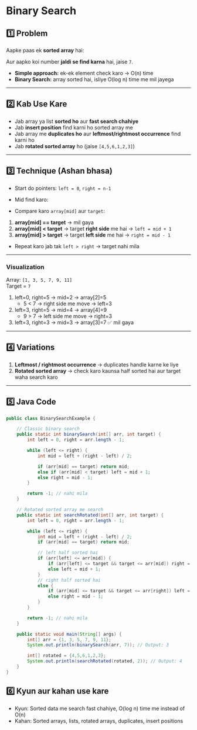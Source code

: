 # Binary Search
## 1️⃣ Problem
Aapke paas ek **sorted array** hai:

Aur aapko koi number **jaldi se find karna** hai, jaise `7`.  

- **Simple approach:** ek-ek element check karo → O(n) time  
- **Binary Search:** array sorted hai, isliye O(log n) time me mil jayega  

---

## 2️⃣ Kab Use Kare

- Jab array ya list **sorted ho** aur **fast search chahiye**  
- Jab **insert position** find karni ho sorted array me  
- Jab array me **duplicates ho** aur **leftmost/rightmost occurrence** find karni ho  
- Jab **rotated sorted array** ho (jaise `[4,5,6,1,2,3]`)  

---

## 3️⃣ Technique (Ashan bhasa)

- Start do pointers: `left = 0`, `right = n-1`  
- Mid find karo:

- Compare karo `array[mid]` aur `target`:

1. **array[mid] == target** → mil gaya  
2. **array[mid] < target** → target **right side** me hai → `left = mid + 1`  
3. **array[mid] > target** → target **left side** me hai → `right = mid - 1`  

- Repeat karo jab tak `left > right` → target nahi mila  

---

### Visualization

Array: `[1, 3, 5, 7, 9, 11]`  
Target = `7`

1. left=0, right=5 → mid=2 → array[2]=5  
   - 5 < 7 → right side me move → left=3  
2. left=3, right=5 → mid=4 → array[4]=9  
   - 9 > 7 → left side me move → right=3  
3. left=3, right=3 → mid=3 → array[3]=7 ✅ mil gaya  

---

## 4️⃣ Variations

1. **Leftmost / rightmost occurrence** → duplicates handle karne ke liye  
2. **Rotated sorted array** → check karo kaunsa half sorted hai aur target waha search karo  

---

## 5️⃣ Java Code

```java
public class BinarySearchExample {

    // Classic binary search
    public static int binarySearch(int[] arr, int target) {
        int left = 0, right = arr.length - 1;

        while (left <= right) {
            int mid = left + (right - left) / 2;

            if (arr[mid] == target) return mid;
            else if (arr[mid] < target) left = mid + 1;
            else right = mid - 1;
        }

        return -1; // nahi mila
    }

    // Rotated sorted array me search
    public static int searchRotated(int[] arr, int target) {
        int left = 0, right = arr.length - 1;

        while (left <= right) {
            int mid = left + (right - left) / 2;
            if (arr[mid] == target) return mid;

            // left half sorted hai
            if (arr[left] <= arr[mid]) {
                if (arr[left] <= target && target <= arr[mid]) right = mid - 1;
                else left = mid + 1;
            } 
            // right half sorted hai
            else {
                if (arr[mid] <= target && target <= arr[right]) left = mid + 1;
                else right = mid - 1;
            }
        }

        return -1; // nahi mila
    }

    public static void main(String[] args) {
        int[] arr = {1, 3, 5, 7, 9, 11};
        System.out.println(binarySearch(arr, 7)); // Output: 3

        int[] rotated = {4,5,6,1,2,3};
        System.out.println(searchRotated(rotated, 2)); // Output: 4
    }
}
```
##  6️⃣ Kyun aur kahan use kare
-   Kyun: Sorted data me search fast chahiye, O(log n) time me instead of O(n)
-   Kahan: Sorted arrays, lists, rotated arrays, duplicates, insert positions

